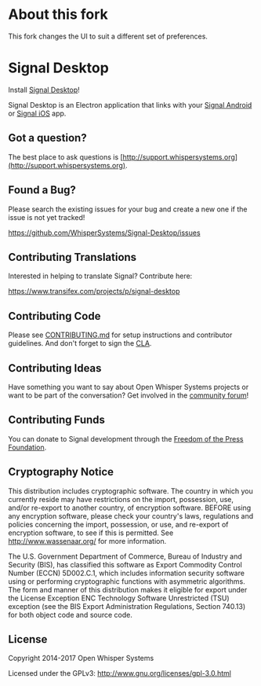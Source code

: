 # About this fork

This fork changes the UI to suit a different set of preferences.

Signal Desktop
==========================

Install [Signal Desktop](https://support.signal.org/hc/en-us/articles/214507138)!

Signal Desktop is an Electron application that links with your
[Signal Android](https://github.com/WhisperSystems/Signal-Android)
 or [Signal iOS](https://github.com/WhisperSystems/Signal-iOS) app.


## Got a question?
The best place to ask questions is [http://support.whispersystems.org](http://support.whispersystems.org).


## Found a Bug?
Please search the existing issues for your bug and create a new one if the issue is not yet tracked!

https://github.com/WhisperSystems/Signal-Desktop/issues


## Contributing Translations
Interested in helping to translate Signal? Contribute here:

https://www.transifex.com/projects/p/signal-desktop


## Contributing Code
Please see
[CONTRIBUTING.md](https://github.com/WhisperSystems/Signal-Desktop/blob/master/CONTRIBUTING.md)
for setup instructions and contributor guidelines. And don't forget to sign the
[CLA](https://whispersystems.org/cla/).

## Contributing Ideas
Have something you want to say about Open Whisper Systems projects or want to be part of the conversation? Get involved in the [community forum](https://whispersystems.discoursehosting.net)!

## Contributing Funds
You can donate to Signal development through the [Freedom of the Press Foundation](https://freedom.press/crowdfunding/signal/).

## Cryptography Notice

This distribution includes cryptographic software. The country in which you currently reside may have restrictions on the import, possession, use, and/or re-export to another country, of encryption software.
BEFORE using any encryption software, please check your country's laws, regulations and policies concerning the import, possession, or use, and re-export of encryption software, to see if this is permitted.
See <http://www.wassenaar.org/> for more information.

The U.S. Government Department of Commerce, Bureau of Industry and Security (BIS), has classified this software as Export Commodity Control Number (ECCN) 5D002.C.1, which includes information security software using or performing cryptographic functions with asymmetric algorithms.
The form and manner of this distribution makes it eligible for export under the License Exception ENC Technology Software Unrestricted (TSU) exception (see the BIS Export Administration Regulations, Section 740.13) for both object code and source code.

## License

Copyright 2014-2017 Open Whisper Systems

Licensed under the GPLv3: http://www.gnu.org/licenses/gpl-3.0.html

